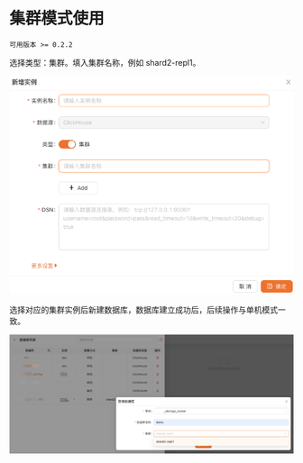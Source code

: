 # 集群模式使用

`可用版本 >= 0.2.2`

选择类型：集群。填入集群名称，例如 shard2-repl1。

![img.png](../../images/instance-create.png)

选择对应的集群实例后新建数据库，数据库建立成功后，后续操作与单机模式一致。

![img_1.png](../../images/database-create-cluster.png)